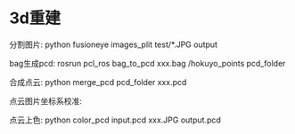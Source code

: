 # 3d重建

分割图片:
python fusioneye images_plit test/*.JPG output

bag生成pcd:
rosrun pcl_ros bag_to_pcd xxx.bag /hokuyo_points pcd_folder

合成点云:
python merge_pcd pcd_folder xxx.pcd

点云图片坐标系校准:


点云上色:
python color_pcd input.pcd xxx.JPG output.pcd
